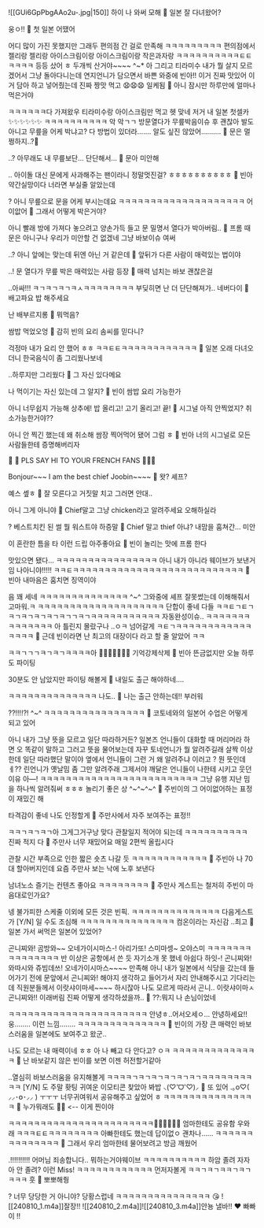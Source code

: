 ![[GUi6GpPbgAAo2u-.jpg|150]]
하이
나 와써
모해
🫧 일본 잘 다녀왔어?

웅ㅇ!!
🫧 첫 일본 어땠어

어디 많이 가진 못했지만
그래두 편의점 간 걸로
만족해
ㅋㅋㅋㅋㅋㅋㅋㅋㅋ
편의점에서
젤리랑
젤리랑
아이스크림이랑
아이스크림이랑
작은과자랑
ㅋㅋㅋㅋㅋㅋㅋㅋㅋㅋㅌㅌㅋㅋㅋㅋ
등등 샀어 ㅎ
두개씩 산거야~~~~ ^~*
아 그리고
티라미수
내가 뭘 살지 모르겠어서 그냥 돌아다니는데
연지언니가 담으면서 바쁜 와중에
빈아!! 이거 진짜 맛있어 이거 담아
하고 넣어줬는데
진짜
짱맛
먹고 😧😧😧
일케됨
🫧 아니 잠시만 하루만에 얼마나 먹은거야

ㅋㅋㅋㅋㅋㅋ다 가져왔우
티라미수랑 아이스크림만 먹고
헷
맞네
저거 내 일본 첫셀카
✨✨✨✨✨✨
ㅋㅋㅋㅋㅋㅋㅋㅋㅋㅋ
악
악ㄱㄱ
방문열다가
무릎박음이슈
후
괜찮아
발도 아니고 무릎을 어케 박냐고?
다 방법이 있더라…….
알도 싶진 않았어……….
🫧 문은 멀쩡하지..?🥹

..? 아무래도
내 무릎보단… 단단해서…
🫧 문아 미안해

..
아이돌 대신 문에게 사과해주는 팬이라니
정말멋진걸?
ㅎㅎㅎㅎㅎㅎㅎㅎㅎㅎ
🫧 빈아 약간실망이다 너라면 부실줄 알았는데

? 아니 무릎으로 문을 어케 부시는데요
ㅋㅋㅋㅋㅋㅋㅋㅋㅋㅋㅋㅋㅋㅋㅋㅋㅋㅋㅋㅋ
어이앖어
🫧 그래서 어떻게 박은거야?

아니
빨래 방에 가져다 놓으려고
양손가득 들고
문 밀명서 열다가
박아버림..
🫧 프롬 때문은 아니구나 우리가 미안할 건 없겠네 그냥 바보이슈 여써

..?
아니 앞에는 맞는데
뒤엔 아닌 거 같은데
🫧 앞뒤가 다른 사람이 매력있는 법이야

..!
문 열다가 무릎 박은 매력있는 사람 등장
🫧 매력 넘치는 바보 괜찮은걸

..아싸!!!
ㅋㄱㅋㄱㅋㄱㅋㅅㅋㅋㅋㅋㅋㅋㅋㅋ
부딪히면 난 더 단단해져가..
네버다이
🫧 배고파요 밥 해주세요

난 배부르지롱
🫧 뭐먹음?

쌈밥 먹었오엉
🫧 감히 빈의 요리 솜씨를 믿다니?

걱정마 내가 요리 안 했어 ㅎㅎ
ㅋㅋㅌㅌㅋㅋㅋㅋㅋㅋㅋㅋㅋㅋㅋㅋ
🫧 일본 오래 다녀오더니 한국음식이 좀 그리웠나보네

..하루지만 그리웠다
🫧 그 자신 있다메요

나 먹이기는 자신 있는데
그
알지?
🫧 빈이 쌈밥 요리 가능한가

아니
너무쉽지
가능해
상추에!
밥 올리고!
고기 올리고!
끝!
🫧 시그널 아직 안찍었지? 취소가능한거야??

아니
안 찍긴 했는데
왜 취소해
쌈장 찍어먹어
됐어 그럼
ㅎ
🫧 빈아 너의 시그널로 모든사람들한테 증명해버리자 

🥕
🫧 PLS SAY HI TO YOUR FRENCH FANS 🫶🏻😔

Bonjour~~~
I am the best chief Joobin~~~~
🫧 왓? 셰프?

예스 솊ㅎ
🫧 잘 모른다고 거짓말 치고 그러면 안대..

아니
그게 아니야
🫧 Chief말고 그냥 chicken라고 알려주세요 오해하실라

?
베스트치킨 된 썰
뭘 워스트야
하증말
🫧 Chief 말고 thief 아냐? 내맘을 훔쳐간… 미안

이 혼란한 틈을 타
이런 드립
아주좋아요
🫧 빈이 놀리는 맛에 프롬 한다

맛있으면 됐다…
ㅋㅋㅋㅋㅋㅋㅋㅋㅋㅋㅋㅋㅋㅋㅋㅋ
아니 내가 아니라
웨이브가 보낸거임
나아니야!!!!!
ㅋㅋㅌㅋㅋㅋㅋㅋㅋㅋㅋㅋㅋㅋㅋㅋㅋㅋㅋㅋㅋㅋㅋㅋㅋㅋㅋㅋㅋㅋ
🫧 빈아 내마음은 훔치면 징역이야

음 꽤 세네
ㅋㅋㅋㅋㅋㅋㅋㅋㅋㅋㅋㅋㅋㅋ
^~^
그와중에 셰프 잘못썼는데 이해해줘서 고마워.ㅋ
ㅋㅋㅋㅋㅋㅋㅋㅋㅋㅋㅋㅋㅋㅋㅋㅋㅋㅋㅋㅋ
단합이 좋네 다들
ㅋㅋㅌㄱㅌㄱㅋㄱㅋㄱㅋㄱㅋㄱㅋㄱㄱㅋㄱㅋㅋㅋㅋㅋㅋㅋㅋㅋㅋㅋ
자동완성이슈..
ㅋㅋㅋㅋㅋㅋㅋㅋㅋㅋㅋㅋㅋㅋ
아 틀린지 몰랐구나
..ㅇㅋ
넘어갈게
ㅋㅌㄱㅋㅋㅋㅋㅋㅋㅋㅋㅋㅋㅋㅋㅋㅋㅋㅋ
🫧 근데 빈이라면 난 최고의 대장이다 라고 할 줄 알았어 ㅋㅋ

ㅋㅋㄱㄱㄱㅋㄱㅋㄱㅋㅋㅋㅋ아
🧚🏻‍♀️✨✨✨✨ 기억강제삭제
🫧 빈아 뜬금없지만 오늘 하루도 파이팅

30분도 안 남았지만 파이팅 해볼게
🫧 내일도 출근 해야하네....

ㅋㅋㅋㅋㅋㅋㅋㅋㅋㅋㅋㅋㅋㅋ
나도..
🫧 나는 출근 안하는데!! 부러워

??!!!!?!
^~^
ㅋㅋㅋㅋㅋㅋㅋㅋㅋㅋㅋㅋㅋㅋㅋㅋ
🫧 코토네와의 일본어 수업은 어떻게 되고 있어

아니 내가 그냥 뜻을 모르고 일단 따라하거든?
일본즈 언니들이 대화할 때
머리머라 하면 오 똑같이 말하고
그러고 뜻을 물어보는데
자꾸 토네언니가 뭘 알려주길래
살짝 이상한데
일단 따라했단 말이야
옆에서 언니들이 그런 거 왜 알려주냐 이러고
? 뭔 뜻인데ㅔ??
린언니가
옛날밈 좀 그만 알려주래
그제서야 깨달은
언니들이 나한테 시키고 웃던 이유
아—!
ㅋㅋㅋㅋㅋㅋㅋㅋㅋㅋㅋㅋㅋㅋㅋㅋㅋㅋㅋㅋㅋㅋㅋㅋㅋ
그냥 유행 지난 밈을
하나씩 알려줘써 ㅎㅎㅎ
놀리기 좋은 상
^~^~^~^
🫧 주빈이의 그 어이없어하는 표정이 재밌긴 해

타격감이
좋네
나도 인정할게
🫧 주만사에서 자주 보여주는 표정!!

ㅋㅋㄱㅋㄱㅋㄱ아
그게그거구낭
맞다 관찰일지 적어야 되는데
ㅋㅋㅋㅋㅋㅋㅋㅋㅋㅋ
진짜 적지 다
🫧 주만사 너무 재밌어요 매일 2편씩 올립시다

관찰 시간 부족으로 인한 짧은 숏츠
나갈 듯
ㅋㅋㅋㅋㅋㅋㅋㅋㅋㅋㅋㅋ
🫧 주빈아 나 70대 할아버지인데 요즘 주만사 보는 낙에 노후 보낸다

남녀노소 즐기는 컨텐츠
좋아요
ㅋㅋㅋㅋㅋㅋㅋㅋ
🫧 주만사 게스트는 철저히 주빈이 마음대로인가요?

넹
불가피한 스케줄 이외에
모든 것은 빈픽.
ㅋㅋㅋㅋㅋㅋㅋㅋㅋㅋㅋㅋㅋㅋ
다음게스트가
[Y/N] 일 수도
조심해
ㅋㅋㅋㅋㅋㅋㅋㅋㅋㅋㅋㅋㅋㅋㅋ
컴온이라는 자신감
..최고
🫧 일본 가서 써먹은 일본어 있었어?

곤니찌와! 곰방와~~ 오네가이시마스-! 아리가또! 스미마셍~ 오야스미
ㅋㅋㅋㅋㅋㅋㅋㅋㅋㅋㅋㅋㅋㅋㅋ
반 이상은 공항에서 쓴 듯
자기소개 못 했네 아쉽다
하잇-! 곤니찌와! 와따시와 쥬빔데쓰! 오네가이시마스~~~~
만족해
아니 내가 일본에서
식당을 갔는데
들어가기 전에
문앞에서
곤니찌와! 해야지 생각하고
들어가서 자리 안내해주시고 기다리는데
직원분들께서
이랏샤이마세~~~~ 하시잖아
나도 모르게 따라서
곤니.. 이랏샤이마ㅅ 곤니찌와!!
이래버림
진짜 어떻게 생각하셨을까..
🫧 ??:뭐지 나 손님이었네

ㅋㅋㅋㅋㅋㅋㅋㅋㅋㅋㅋㅋㅋㅋㅋㅋㅋㅋㅋㅋㅋㅋ
안녕ㅎ..어서오세ㅇ… 안녕하세요!!
웅……..
이런 느낌……..
ㅋㅋㅋㅋㅋㅋㅋㅋㅋㅋㅋㅋㅋㅋ
🫧 빈이의 가장 큰 매력인 바보스러움을 일본에도 보여주고 왔군..

나도 모르는 내 매력이네
ㅎㅎ
아 나 빼고 다 안다고?
ㅇㅋ
ㅋㅋㅋㅋㅋㅋㅋㅋㅋㅋㅋㅋㅋㅋ
🫧 난 바보같지 않은 빈이를 보면 이젠 허전할거같아

..열심히 바보스러움을 유지해볼게
ㅋㅋㅋㅋㄱㅋㄱㅋㄱㅋㄱㅋㄱㅋㄱㅋㅋㅋㅋㅋㅋㅋㅋㅋㅋ
[Y/N] 도 주말 홧팅
귀여운 이모티콘 찾았아
봐밥
⸜(♡'ᗜ'♡)⸝
🥹
또 있어
.｡o♡( ⸝⸝･໐･⸝⸝ )
ㅜㅜㅜ
너무귀여워서
공유해주고 싶었어
ㅎ
ㅋㅋㅋㅋㅋㅋㅋㅋㅋㅋㅋㅋㅋㅋㅋ
🫧 누가뭐래도 🧚‍♀️ <-- 이게 찐이야

ㅋㅋㅋㅋㅋㅋㅋㅋㅋㅋㅋㅋㅋㅋㅋㅋㅋㅋㅋㅋㅋㅋㅋ🧚🏻‍♀️🧚🏻‍♀️
엄마한테도 공유함
우와래
ㅋㅋㅋㅌㅌㅋㅋㅋㅋㅋㅋㅋㅋ
아빠한테도 했는데
답이없ㅇ
괜차나……
ㅋㅋㅋㅋㅋㅋㅋㅋㅋㅋㅋㅋㅋㅋ
🫧 그래서 우리 엄마한테 물어보려고 방금 깨웠어

.!!!!!!!!!!
어머님 죄송합니다..
뭐하는거야웨이브
ㅋㅋㅋㅋㅋㅋㅋㅋㅋㅋ
하암 졸려
자자
아 안 졸려?
이런
Miss!
ㅋㅋㅋㅋㅋㅋㅋㅋㅋㅋㅋㅋ
먼저자볼게
ㅋㅋㄱㅋㄱㅋㅋㄱㅋㄱㅋㅋㅋ
훗
🫧 뽀뽀해줭

? 너무 당당한 거 아니야?
당황스럽네
ㅋㅋㅋㅋㅋㅋㅋㅋㅋㅋㅋㅋㅋㅋㅋ
😘
![[240810_1.m4a]]잘장!!
![[240810_2.m4a]]![[240810_3.m4a]]안뇽
낼바!!
❤️
빠빠이
!!





